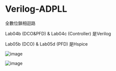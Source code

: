 # Verilog-ADPLL
全數位鎖相迴路

Lab04b (DCO&PFD) & Lab04c (Controller) 是Verilog

Lab05b (DCO) & Lab05d (PFD) 是Hspice

![image](https://user-images.githubusercontent.com/64843338/159724339-f836c951-9a2f-4573-9ca7-57cad3e9b70a.png)

![image](https://user-images.githubusercontent.com/64843338/159725853-ed5c9e43-1537-4c58-a182-0bdbed34fa80.png)


